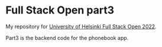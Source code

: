 # Full Stack Open part3

My repository for [University of Helsinki Full Stack Open 2022](https://fullstackopen.com).

Part3 is the backend code for the phonebook app.
